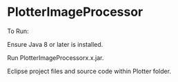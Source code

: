 # PlotterImageProcessor

To Run:

Ensure Java 8 or later is installed.

Run PlotterImageProcessorx.x.jar.


Eclipse project files and source code within Plotter folder.
